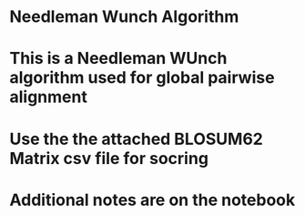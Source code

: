 
# Needleman Wunch Algorithm

# This is a Needleman WUnch algorithm used for global pairwise alignment

# Use the the attached BLOSUM62 Matrix csv file for socring



# Additional notes are on the notebook